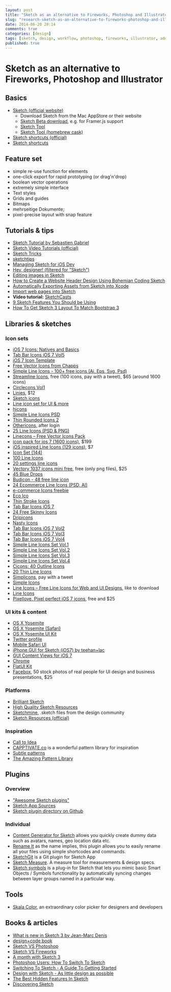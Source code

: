 ```yaml
---
layout: post
title: "Sketch as an alternative to Fireworks, Photoshop and Illustrator"
slug: "research-sketch-as-an-alternative-to-fireworks-photoshop-and-illustrator"
date: 2014-06-20 20:14
comments: true
categories: [design]
tags: [sketch, design, workflow, photoshop, fireworks, illustrator, adobe]
published: true
---
```


# Sketch as an alternative to Fireworks, Photoshop and Illustrator

## Basics

* [Sketch (official website)](http://bohemiancoding.com/sketch/)
  * Download Sketch from the Mac AppStore or their website
  * [Sketch Beta download](http://bohemiancoding.com/sketch/beta/), e.g. for Framer.js support
  * [Sketch Tool](http://bohemiancoders.tumblr.com/post/89354240665/making-a-toolchain-not-just-a-tool)
  * [Sketch Tool (homebrew cask)](https://github.com/caskroom/homebrew-cask/blob/master/Casks/sketch-tool.rb)
* [Sketch shortcuts (official)](http://bohemiancoding.com/sketch/support/documentation/15-shortcuts/)
* [Sketch shortcuts](http://sketchshortcuts.com)

## Feature set

* simple re-use function for elements
* one-click export for rapid prototyping (or drag'n'drop)
* boolean vector operations
* extremely simple interface
* Text styles
* Grids and guides
* Bitmaps
* mehrseitige Dokumente;
* pixel-precise layout with snap feature

## Tutorials & tips

* [Sketch Tutorial by Sebastien Gabriel](https://medium.com/@KounterB/sketch-tutorial_01-b76271a095e3)
* [Sketch Video Tutorials (official)](http://bohemiancoding.com/sketch/resources/video-tutorials/)
* [Sketch Tricks](http://sketchtricks.com)
* [sketchtips](http://www.sketchtips.info)
* [Managing Sketch for iOS Dev](https://medium.com/@tilllur/managing-sketch-for-ios-dev-8046d2eedc61)
* [Hey, designer! (filtered for "Sketch")](http://heydesigner.com/sketchapp/)
* [Editing images in Sketch](https://medium.com/@thisincludes/editing-images-in-sketch-d95dfa54cfc4)
* [How to Create a Website Header Design Using Bohemian Coding Sketch](http://medialoot.com/blog/how-to-create-a-website-header-design-using-bohemian-coding-sketch/)
* [Automatically Exporting Assets from Sketch into Xcode](http://mdznr.roon.io/automatically-exporting-assets-from-sketch-into-xcode)
* [Import web pages into Sketch](https://medium.com/@timur_carpeev/import-web-pages-into-sketch-6681ae0b118a)
* **Video tutorial:** [SketchCasts](http://www.sketchcasts.net)
* [9 Sketch Features You Should be Using](http://webdesign.tutsplus.com/tutorials/9-sketch-features-you-should-be-using--webdesign-18016)
* [How To Get Sketch 3 Layout To Match Bootstrap 3](http://christopherdbui.com/how-to-get-sketch-3-layout-to-match-bootstrap-3/)

## Libraries & sketches

### Icon sets

* [iOS 7 Icons: Natives and Basics](http://www.sketchappsources.com/free-source/281-ios7-icons-natives-and-basics.html)
* [Tab Bar Icons iOS 7 Vol5](http://www.pixeden.com/media-icons/tab-bar-icons-ios-7-vol5)
* [iOS 7 Icon Template](http://ios.robs.im)
* [Free Vector Icons from Chapps](https://dribbble.com/shots/1277721-Free-Vector-Icons-from-Chapps)
* [Simple Line Icons - 100+ free icons (Ai, Eps, Svg, Psd)](https://dribbble.com/shots/1344983-Simple-Line-Icons-100-free-icons-Ai-Eps-Svg-Psd)
* [Streamline Icons](http://www.streamlineicons.com), free (100 icons, pay with a tweet), $65 (around 1600 icons)
* [Circlecons Vol1](https://dribbble.com/shots/1379603-Circlecons-Vol1-Sketch-Download)
* [Linies](http://linies.uistore.io), $12
* [Sketch icons](https://dribbble.com/shots/1582227-Sketch-icons)
* [Line icon set for UI & more](https://www.behance.net/gallery/Line-icon-set-for-UI-more-Infinitely-scalable/10712283)
* [hicons](http://happytodesign.com/hicons/)
* [Simple Line Icons PSD](https://dribbble.com/shots/1411474-Simple-Line-Icons-PSD)
* [Thin Rounded Icons 2](https://dribbble.com/shots/1272019-Thin-Rounded-Icons-2)
* [Othericons](http://othericons.madebysource.com), after login
* [25 Line Icons (PSD & PNG)](http://www.graphicsfuel.com/2013/10/25-line-icons-psd-png/)
* [Linecons – Free Vector Icons Pack](http://designmodo.com/linecons-free/)
* [icon pack for ios 7 (1600 icons)](http://icons8.com/free-ios-7-icons-in-vector/), $199
* [iOS inspired Line Icons (129 icons)](http://jlane.co/ios7-icons/), $7
* [Icon Set (144)](https://dribbble.com/shots/1357137-Icon-Set-144)
* [100 Line Icons](http://www.elegantthemes.com/blog/freebie-of-the-week/free-line-style-icons)
* [20 settings line icons](http://freebiesbug.com/psd-freebies/20-settings-line-icons/)
* [Vectory 1037 icons mini free](http://www.icojam.com/blog/?p=589), free (only png files), $25
* [45 Blue Drops](https://dribbble.com/shots/1332726-45-Blue-Drops)
* [Budicon - 48 free line icon](https://dribbble.com/shots/1391290-Budicon-48-free-line-icon)
* [24 Ecommerce Line Icons (PSD, AI)](http://www.graphicsfuel.com/2013/12/24-ecommerce-line-icons-psd-ai/)
* [e-commerce Icons freebie](https://dribbble.com/shots/1335684-e-commerce-Icons-freebie)
* [Eco Ico](https://dribbble.com/shots/665585-Eco-Ico)
* [Thin Stroke Icons](https://dribbble.com/shots/1079999-Thin-Stroke-Icons)
* [Tab Bar Icons iOS 7](http://www.pixeden.com/media-icons/tab-bar-icons-ios-7)
* [24 Free Skinny Icons](https://dribbble.com/shots/1163804-24-Free-Skinny-Icons)
* [Dripicons](http://demo.amitjakhu.com/dripicons/)
* [Nasty Icons](http://www.nastyicons.com)
* [Tab Bar Icons iOS 7 Vol2](http://www.pixeden.com/media-icons/tab-bar-icons-ios-7-vol2)
* [Tab Bar Icons iOS 7 Vol3](http://www.pixeden.com/media-icons/tab-bar-icons-ios-7-vol3)
* [Tab Bar Icons iOS 7 Vol4](http://www.pixeden.com/media-icons/tab-bar-icons-ios-7-vol4)
* [Simple Line Icons Set Vol.1](http://graphicburger.com/simple-line-icons-set-vol-1/)
* [Simple Line Icons Set Vol.2](http://graphicburger.com/simple-line-icons-set-vol-2/)
* [Simple Line Icons Set Vol.3](http://graphicburger.com/simple-line-icons-set-vol-3/)
* [Simple Line Icons Set Vol.4](http://graphicburger.com/simple-line-icons-set-vol-4/)
* [Cicons: 40 Outline Icons](http://graphicburger.com/cicons-40-outline-icons/)
* [20 Thin Line Icons](http://www.bestpsdfreebies.com/freebie/20-thin-line-icons/)
* [Simplicons](https://dribbble.com/shots/882802-Simple-Icon-Set-Free-Download), pay with a tweet
* [Simple Icons](http://365psd.com/day/4-219/)
* [Line Icons – Free Line Icons for Web and UI Designs](http://www.cssauthor.com/free-line-icons-for-web-and-ui-designs/), like to download
* [Line Icons](http://365psd.com/day/4-179/)
* [Pixellove. Pixel perfect iOS 7 icons](http://pixellove.com), free and $25

### UI kits & content

* [OS X Yosemite](https://dribbble.com/shots/1582874-Yosemite-for-Sketch)
* [OS X Yosemite (Safari)](https://dribbble.com/shots/1580979-Safari-OS-X-Yosemite-Sketch-File)
* [OS X Yosemite UI Kit](http://yosemiteui.com/)
* [Twitter profile](https://dribbble.com/shots/1521412-Twitter-profile-Sketch-3-template)
* [Mobile Safari UI](http://www.sketchappsources.com/free-source/574-mobile-safari-browser-sketch-freebie.html)
* [iPhone GUI for Sketch (iOS7) by teehan+lac](http://www.teehanlax.com/tools/iphone-sketch-app/)
* [GUI Content Views for iOS 7](https://dribbble.com/shots/1339289-Free-Fully-Editable-GUI-Content-Views-for-iOS-7)
* [Chrome](https://dribbble.com/shots/1512069-Chrome-Freebie-Sketch)
* [FlatUI Kit](http://www.sketchgems.com/gems/flat-ui-kit-sketch/)
* [Facebox](http://facebox.io/), 50 stock photos of real people for UI design and business presentations, $25

### Platforms

* [Brilliant Sketch](http://brilliantsketch.com)
* [High Quality Sketch Resources](http://sketchresources.com)
* [Sketchmine](http://sketchmine.co), .sketch files from the design community
* [Sketch Resources (official)](http://bohemiancoding.com/sketch/resources/)

### Inspiration

* [Call to Idea](http://calltoidea.com)
* [CAPPTIVATE.co](http://capptivate.co) is a wonderful pattern library for inspiration
* [Subtle patterns](http://subtlepatterns.com/)
* [The Amazing Pattern Library](http://thepatternlibrary.com)

## Plugins

### Overview

* ["Awesome Sketch plugins"](http://awesome-sket.ch)
* [Sketch App Sources](http://www.sketchappsources.com)
* [Sketch plugin directory on Github](https://github.com/sketchplugins/plugin-directory)

### Individual

* [Content Generator for Sketch](https://github.com/timuric/Content-generator-sketch-plugin) allows you quickly create dummy data such as avatars, names, geo location data etc.
* [Rename It](https://github.com/rodi01/RenameIt) as the name implies, this plugin allows you to easily rename all your files using simple shortcodes and commands.
* [SketchGit](https://github.com/almonk/SketchGit) is a Git plugin for Sketch App
* [Sketch Measure](https://github.com/utom/sketch-measure). A measure tool for measurements & design specs.
* [Sketch symbols](https://github.com/tisho/sketch-plugins/tree/master/Symbols) is a plug-in for Sketch that lets you mimic basic Smart Objects / Symbols functionality by automatically syncing changes between layer groups named in a particular way.

## Tools

* [Skala Color](http://bjango.com/mac/skalacolor/), an extraordinary color picker for designers and developers

## Books & articles

* [What is new in Sketch 3 by Jean-Marc Denis](https://medium.com/@jm_denis/what-is-new-in-sketch-3-4b92d8b25f3)
* [design+code book](http://designcode.io)
* [Sketch VS Photoshop](http://blog.mengto.com/sketch-vs-photoshop/)
* [Sketch VS Fireworks](http://blog.mengto.com/sketch-vs-fireworks/)
* [A month with Sketch 3](https://medium.com/@KounterB/a-month-with-sketch-3-68c443fe5041)
* [Photoshop Users: How To Switch To Sketch](http://blog.mengto.com/photoshop-users-how-to-switch-to-sketch/)
* [Switching To Sketch - A Guide To Getting Started](http://medialoot.com/blog/sketch-for-beginners-a-complete-getting-started-toolbox/)
* [Design with Sketch - As little design as possible](https://medium.com/design-with-sketch/92608a88c103)
* [The Best Hidden Features In Sketch](http://blog.mengto.com/the-best-hidden-features-in-sketch/)
* [Discovering Sketch](https://medium.com/@jm_denis/discovering-sketch-25545f6cb161)